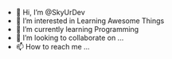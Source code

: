 - 👋 Hi, I’m @SkyUrDev
- 👀 I’m interested in Learning Awesome Things
- 🌱 I’m currently learning Programming
- 💞️ I’m looking to collaborate on ...
- 📫 How to reach me ...

<!---
SkyUrDev/SkyUrDev is a ✨ special ✨ repository because its `README.md` (this file) appears on your GitHub profile.
You can click the Preview link to take a look at your changes.
--->
